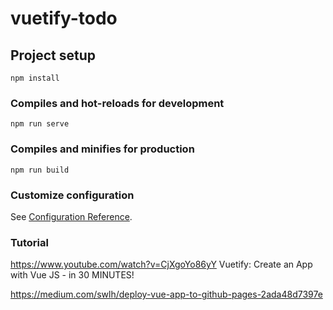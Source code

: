 # vuetify-todo

## Project setup
```
npm install
```

### Compiles and hot-reloads for development
```
npm run serve
```

### Compiles and minifies for production
```
npm run build
```

### Customize configuration
See [Configuration Reference](https://cli.vuejs.org/config/).

### Tutorial
https://www.youtube.com/watch?v=CjXgoYo86yY Vuetify: Create an App with Vue JS - in 30 MINUTES!

https://medium.com/swlh/deploy-vue-app-to-github-pages-2ada48d7397e